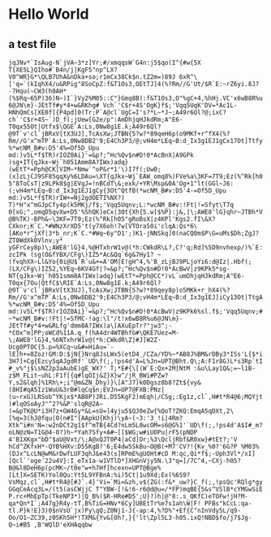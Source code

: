 # Hello World

## a test file

```jqJNv*`IsAug-N`jVA~3*z]Yr;#/xmqqsW`G4n:j5$qo(I^{#w{5X T[XE5L}QIho#`B4n/j|KgF5"np^LX?V0^WR}G*\QLB7UhA&nDka+so;r1mCx38Ck$n.tZ2m=)89J 6xR^\['q=`(kIqhX4/u&RPig"8SoCpZ:f&T1Os3,OEtTJ]4(%?Rm//G'Ut/$R`E:~rZ6yi.8J?-7Hqu(~CW3(h0AH*(%$Rq~65P)36)N~)I`}Vy2%M05::C"}Gmq8B):f&T1Os3,O"%gC+4,%hHj.VC'x6wB8R%u6@JN\m}-JEtTf#y*4+w&RKhg# Vch`'C$r+4S'OgK}f$;'Vqq5UqK'DV=*Ac1L-HNhQmCs[XE0f[{P4pd]0(Tr;P`A@cl`UgC=I's?*L~*J~;A49r6Ql?@;ixC?ch`'C$r+4S~`)D_f(;jUew[G2e/p":AmDhjqHJkdRm;A"E6-T0qx55Ot|Utfx$\QGE`A:Ls,0Nw8g1E.k;A49r6Ql?@9T`v'cl`jBRxV[tX3UJ],TcAsXw;JTBN{5?w?*89qeH6p(o9MKf+r^fX4(%?Rm//G'x^mTP`A:Ls,0Nw8DB2'9;E4Ch3P3/@;vH4m*LEq~B:d_Ix3g1EJ1gCx17Ot]Ttfy%*wcNM_B#v:D5'4%=Of5D_Upu md:)v5L*f$TR)rIOZ0Ai}'=&p?;^Hc%Qv$n#D!0*AcBnX|A9GPk )sg+IT{qJkx~Wj`h051Amm8A?IWx)adq}(wEtT*=Pph@CK[VIM~*Nmw`^oP&r*1'\)I7f(;Uw0;(x]zLjCJ9SF85qqXy%6LDAu=\XT{qJkx~Wj`EAW_omq8%)FVe%a\3KF=7T9;Ez(%^Rk[h05"8ToCsT|z9LPk8$g|EVgJ=!nBCdT\&;exk/+YR\Msp&0A'Og+1"lt(GGl~J6:(;vH4m*LEq~B:d_Ix3g1EJ1gCy{3Ot^QtfB(*wcNM_B#v:D5'4-=Of5D_Upu md:)v5L*f$TR)rIW+=Nj2gdOETI%NX?) T)*H"x^mGJpCfy4p(k5MKj/f$;'Vqq5Uqnv;L:*wcNM_B#v:!Ft|!=Sfyt\T7q 0[xG;",omqD5qvXw+D5'%ShQK]eCx|3Ot{Xh{5.w[$%P}:j&,|\;AWE8'lG}qhr~JTBh*V@B%TK)-BPh&~\3KF=7T9;Ez(%^Rk[h05"gRoBsX|z4KPl'Kgs2.fI\&X?CXknr;K`C.*#WNzXrXD5't(y7X6oh!7w[VTOra50i'clqA:Qs*6\[AKo*r^jXf|3*b_nr;K`C.*#Wq~6y"D1';)K1-jNNSkq]0(naCQ0m$P\G=uMs$Dh;ZgJ?ZT0WdXk0Vlnv;y* yGFrCey8p)\;AWE8'lG}4,%@HTxhrW1v@(*h:CWkdR\L?,C?'q;Rd]%5D9nvhexp/)%`E:zcIPk (sg(O&fYBX/CFg\)IZ5*Ac&Qq`6g&7Hy1? ~(fvqhXX~Ll&Yo{0i@U$`R`u&+=A'OM|E!gH^4,%'B_zLjBJ9PLjoYi6:d@Iz|.Hbf(;(LX/CFg\)IZ52,%YEq~6KV4Gf|?=&p?;^Hc%Qv$n#D!0*AcBwV|z9KPk5*sg-NT{qJkx~Wj`h051smm8A?IWx)adq}(wEtT*=Pph@CC*)vL`umDhjqHJkdRm;A"E6-T0qx{7Ou|QtfC$\RIE`A:Ls,0Nw8g1E.k;A49r6Ql?@9T`v'cl`jBRxV[tX3UJ],TcAsXw;JTBN{5?w?*89qey8p)o5MKk+r_hX4(%?Rm//G'x^mTP`A:Ls,0Nw8DB2'9;E4Ch3P3/@;vH4m*LEq~B:d_Ix3g1EJ]iCy13Ot|TtgA%*wcNM_B#v:D5'4%=Of5D_Upu md:)v5L*f$TR)rIOZ0Ai}'=&p?;^Hc%Qv$n#D!0*AcBwV|z9KPk6%sl.f$;'Vqq5Uqnv;#~*wcNM_B#v:!Ft|!=SfMC-!ag:\l"/t!x6wB8R%u6@JN\m}-JEtTf#y*4+w&RLfg'dmm8A?IWx)a\[AXuEpTr?"jw3";-*COx^m]PP;oWCd%11A.q_f(hA4dr4WTBhfG#\QKE7Uez=M-\;AWE8'lG}4,%6NTxhrW1v@(*h:CWkdR\Z|#J]W2Z-Ucg0PTOC{5.p=%XCq~u&#=HiAu=`-lE]h+=8Zoz!GM:D:$jN{}Nrq8JsLWx5(etD4_/CZa/YD%~*AB8J%BM&rDBy3*ISs'L{$*i3H7]+Cg{Ezcy5qAJgdRf'`UD\f(;,!ps4d'A=L%Jn=UPT@Bht.Q\;A:F1r8G)L*s3Rp`tI#_v%"j$\sNZ2p3aAubE)gE_WX?' T;*E#{\[(W`E:Qx+2M[NtM :&u\Lay1Q&;=~l1B-z$M_FLit~uhL:F1f[{q#lqOIj&Z}X}w^/jR_BWi#PZw?Y,s2&lqh]%1Rh\+;i"@m&ZN_Dhy)}\[A"J7)k0Dgsz8b8?Zt${vy&(8HI#qA5Iz1WuU&3rB#lqCq$n;EVJn=UP7@FXB:PNz|(u~rxG)LRSob^YKjx$*AB8P)JRi.D55KgF2)mEqh|/CSg;:Eg1z,cl`,H#t*R4@6;MQYjt)#lqOSoAyJ"^2?%&P'slqR@2A~(=&pTK@U*i3H7z+GW4Gy*&L=sU=]4yju5$QJ0eZw{%QoT?ZKQ:EmqA5qDXt,2\[%q=3(hJ@fqu|0(n#I"{AApkU{Khj)\yA~(~3:'3_!i|4Rm?Xtk^i#n'N=:w2nDCt2g1$f^mTB{4Cd?nLm5L8wcOM=s6@G%1'`UD\f(;,!ps4d'A$I#_m?oLN@zN=T1G@4-0?)h~*Yah7Sfy+A#~[[$WG;w#iUOPu|rF5(pNDP 4'B1XKgx"bD"$aU@Vxt/\;A@xQJT0P4|aCd]Or;%3\QcljRbf&R0xw}#tEt?;'V hCd^ZKfxH*-QYB%HXv:D55KgB?'6;E4dw5SkBu~O@B(+M7'CV?!{Kv_%0?'6G?P %M03%(DJx^LcLN@wM&rDwfLUF3qhJ&e43(s]RPmE%gUOHt#cD M:qc,Qi*f$;-Uph3Vl*/xI][Qcl`'oge'22u4V}:I_eTx1a-w1VTlD*]XHGnVjy5N.\3"q=]/7C^4,~CXj-h05?B@&l8DeH6p(pcMK~/t0e"w+h7Hf[hcexn=UPT@Bge%[Lt]X=SETK)Yol0Qu:Yt5L9YFBnA:%i)5Ct|1u9Xd;Ex(%6S9?VsMqz,cl`,H#t*R4@[#J`.4}'Vi=`Mi=&zh,v$(ZG(:f&*_uw?}C_f(;,!psQc'RQlg*gyGGqCeAcq3L=/(t5(asCWjjC T"YBW-[!&!6-r6@d@u=/*FP)mqBE{5&s^VSlB*cYMGwSiE P.rc+MhEpTp(TkeNP3*)|Q_B%($R-HRe#D5';U}?)h|@"8:.s_QKfC)eTOFw!jH?M-qa*Qn*I`;A47g}R4y-tT,B%TiG=HNv*6Cy]UBEtTr%e7s1ah\W|F! PFBs"kCcL:qa-tl.P}k!E}3)0$nVsU`jx)Py\qQ;Z0Nj1-J{-ap:4,%?D%"+Ef{C"nInVdy5L/q9-Oo/O1~ZC39,z0SKh5H*!TXM&{Yv&[Oh?,}{'lt\Zpl5L3-h05.ixQ!NBD$fo/j7$Jg-Q~i#B5 ,B'WQlD'eXHAqqbw```
